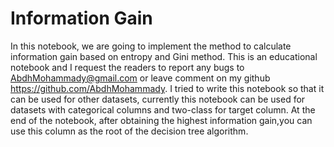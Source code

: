 # Information Gain

In this notebook, we are going to implement the method to calculate information gain based on entropy and Gini method. This is an educational notebook and I request the readers to report any bugs to AbdhMohammady@gmail.com or leave comment on my github https://github.com/AbdhMohammady. I tried to write this notebook so that it can be used for other datasets, currently this notebook can be used for datasets with categorical columns and two-class for target column. At the end of the notebook, after obtaining the highest information gain,you can use this column as the root of the decision tree algorithm.
